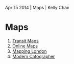 Apr 15 2014 | Maps | Kelly Chan

# Maps

1. [Transit Maps](http://transitmaps.tumblr.com/)
2. [Online Maps](http://onlinemaps.blogspot.com/)
3. [Mapping London](http://mappinglondon.co.uk/)
4. [Modern Catographer](https://flipboard.com/section/modern-cartographer-b4vGTm)
